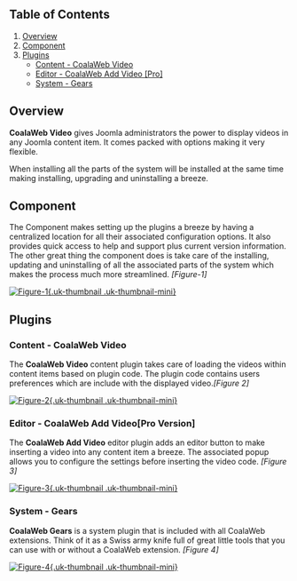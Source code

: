 ## Table of Contents
1.  [Overview](#overview)
2.  [Component](#component)
3.  [Plugins](#plugins)
    -   [Content - CoalaWeb Video](#plg-video)
    -   [Editor - CoalaWeb Add Video \[Pro\]](#plg-video)
    -   [System - Gears](#plg-gears)

## <a class="doc-top" name="overview"></a>Overview

**CoalaWeb Video** gives Joomla administrators the power to display videos in any Joomla content item. It comes packed with options making it very flexible.

<div class="uk-alert">When installing all the parts of the system will be installed at the same time making installing, upgrading and uninstalling a breeze.</div>

## <a name="component"></a>Component

The Component makes setting up the plugins a breeze by having a centralized location for all their associated configuration options. It also provides quick access to help and support plus current version information. The other great thing the component does is take care of the installing, updating and uninstalling of all the associated parts of the system which makes the process much more streamlined. *\[Figure-1\]*

<a data-lightbox="on" href="https://d1tgoab1lhw0tx.cloudfront.net/images/docs/joomla-extensions/video/system-parts/cw-video-component.png">![Figure-1](https://d1tgoab1lhw0tx.cloudfront.net/images/docs/joomla-extensions/video/system-parts/cw-video-component.png "Figure-1"){.uk-thumbnail .uk-thumbnail-mini}</a>

## <a name="plugins"></a>Plugins

### <a name="plg-video"></a>Content - CoalaWeb Video

The **CoalaWeb Video** content plugin takes care of loading the videos within content items based on plugin code. The plugin code contains users preferences which are include with the displayed video.*\[Figure 2\]*

<a data-lightbox="on" href="https://d1tgoab1lhw0tx.cloudfront.net/images/docs/joomla-extensions/video/system-parts/cw-video-plg.png">![Figure-2](https://d1tgoab1lhw0tx.cloudfront.net/images/docs/joomla-extensions/video/system-parts/cw-video-plg.png "Figure-2"){.uk-thumbnail .uk-thumbnail-mini}</a>

### <a name="plg-addvideo"></a>Editor - CoalaWeb Add Video\[Pro Version\]

The **CoalaWeb Add Video** editor plugin adds an editor button to make inserting a video into any content item a breeze. The associated popup allows you to configure the settings before inserting the video code. *\[Figure 3\]*

<a data-lightbox="on" href="https://d1tgoab1lhw0tx.cloudfront.net/images/docs/joomla-extensions/video/system-parts/cw-video-add-plg.png">![Figure-3](https://d1tgoab1lhw0tx.cloudfront.net/images/docs/joomla-extensions/video/system-parts/cw-video-add-plg.png "Figure-3"){.uk-thumbnail .uk-thumbnail-mini}</a>

### <a name="plg-gears"></a>System - Gears

**CoalaWeb Gears** is a system plugin that is included with all CoalaWeb extensions. Think of it as a Swiss army knife full of great little tools that you can use with or without a CoalaWeb extension. *\[Figure 4\]*

<a data-lightbox="on" href="https://d1tgoab1lhw0tx.cloudfront.net/images/docs/joomla-extensions/gears/cw-gears.png">![Figure-4](https://d1tgoab1lhw0tx.cloudfront.net/images/docs/joomla-extensions/gears/cw-gears.png "Figure-4"){.uk-thumbnail .uk-thumbnail-mini}</a>